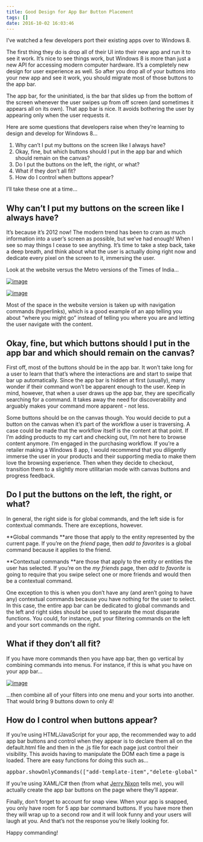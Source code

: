 ```yaml
---
title: Good Design for App Bar Button Placement
tags: []
date: 2016-10-02 16:03:46
---
```


I&rsquo;ve watched a few developers port their existing apps over to Windows 8.

The first thing they do is drop all of their UI into their new app and run it to see it work. It&rsquo;s nice to see things work, but Windows 8 is more than just a new API for accessing modern computer hardware. It&rsquo;s a completely new design for user experience as well. So after you drop all of your buttons into your new app and see it work, you should migrate most of those buttons to the app bar.

The app bar, for the uninitiated, is the bar that slides up from the bottom of the screen whenever the user swipes up from off screen (and sometimes it appears all on its own). That app bar is nice. It avoids bothering the user by appearing only when the user requests it.

Here are some questions that developers raise when they&rsquo;re learning to design and develop for Windows 8...

1.  Why can&rsquo;t I put my buttons on the screen like I always have?
2.  Okay, fine, but which buttons should I put in the app bar and which should remain on the canvas?
3.  Do I put the buttons on the left, the right, or what?
4.  What if they don&rsquo;t all fit?
5.  How do I control when buttons appear?

I&rsquo;ll take these one at a time...

## Why can&rsquo;t I put my buttons on the screen like I always have?

It&rsquo;s because it&rsquo;s 2012 now! The modern trend has been to cram as much information into a user&rsquo;s screen as possible, but we&rsquo;ve had enough! When I see so may things I cease to see anything. It&rsquo;s time to take a step back, take a deep breath, and think about what the user is actually doing right now and dedicate every pixel on the screen to it, immersing the user.

Look at the website versus the Metro versions of the Times of India...

[![](http://codefoster.blob.core.windows.net/site/image/5a4bee3fc17d4e51a186d7e6b9663343/appbarbuttons_01_1.png "image")](http://{fix}/image.axd?picture=Windows-Live-Writer/2d2e7c666aa6/33773501/image.png)

[![](http://codefoster.blob.core.windows.net/site/image/0c078e3933944e32a84bf9068762877e/appbarbuttons_02_1.png "image")](http://{fix}/image.axd?picture=Windows-Live-Writer/2d2e7c666aa6/5C1F2225/image.png)

Most of the space in the website version is taken up with navigation commands (hyperlinks), which is a good example of an app telling you about &ldquo;where you might go&rdquo; instead of telling you where you are and letting the user navigate with the content.

## Okay, fine, but which buttons should I put in the app bar and which should remain on the canvas?

First off, most of the buttons should be in the app bar. It won&rsquo;t take long for a user to learn that that&rsquo;s where the interactions are and start to swipe that bar up automatically. Since the app bar is hidden at first (usually), many wonder if their command won&rsquo;t be apparent enough to the user. Keep in mind, however, that when a user draws up the app bar, they are specifically searching for a command. It takes away the need for discoverability and arguably makes your command more apparent - not less.

Some buttons should be on the canvas though. You would decide to put a button on the canvas when it&rsquo;s part of the workflow a user is traversing. A case could be made that the workflow itself is the content at that point. If I&rsquo;m adding products to my cart and checking out, I&rsquo;m not here to browse content anymore. I&rsquo;m engaged in the purchasing workflow. If you&rsquo;re a retailer making a Windows 8 app, I would recommend that you diligently immerse the user in your products and their supporting media to make them love the browsing experience. Then when they decide to checkout, transition them to a slightly more utilitarian mode with canvas buttons and progress feedback.

## Do I put the buttons on the left, the right, or what?

In general, the right side is for global commands, and the left side is for contextual commands. There are exceptions, however.

**Global commands **are those that apply to the entity represented by the current page. If you&rsquo;re on the _friend_ page, then _add to favorites_ is a global command because it applies to the friend.

**Contextual commands **are those that apply to the entity or entities the user has selected. If you&rsquo;re on the _my friends_ page, then _add to favorite_ is going to require that you swipe select one or more friends and would then be a contextual command.

One exception to this is when you don&rsquo;t have any (and aren&rsquo;t going to have any) contextual commands because you have nothing for the user to select. In this case, the entire app bar can be dedicated to global commands and the left and right sides should be used to separate the most disparate functions. You could, for instance, put your filtering commands on the left and your sort commands on the right.

## What if they don&rsquo;t all fit?

If you have more commands then you have app bar, then go vertical by combining commands into menus. For instance, if this is what you have on your app bar...

[![](http://codefoster.blob.core.windows.net/site/image/882467af12984f76b98250ac95f4110d/appbarbuttons_03_1.png "image")](http://{fix}/image.axd?picture=Windows-Live-Writer/2d2e7c666aa6/6D4D1CBF/image.png)

...then combine all of your filters into one menu and your sorts into another. That would bring 9 buttons down to only 4!

## How do I control when buttons appear?

If you&rsquo;re using HTML/JavaScript for your app, the recommended way to add app bar buttons and control when they appear is to declare them all on the default.html file and then in the .js file for each page just control their visibility. This avoids having to manipulate the DOM each time a page is loaded. There are easy functions for doing this such as...

<pre class="brush: javascript; toolbar: false">
appbar.showOnlyCommands([&quot;add-template-item&quot;,&quot;delete-global&quot;]);</pre>

If you&rsquo;re using XAML/C# then (from what [Jerry Nixon](http://www.jerrynixon.com) tells me), you will actually create the app bar buttons on the page where they&rsquo;ll appear.

Finally, don&rsquo;t forget to account for snap view. When your app is snapped, you only have room for 5 app bar command buttons. If you have more then they will wrap up to a second row and it will look funny and your users will laugh at you. And that&rsquo;s not the response you&rsquo;re likely looking for.

Happy commanding!